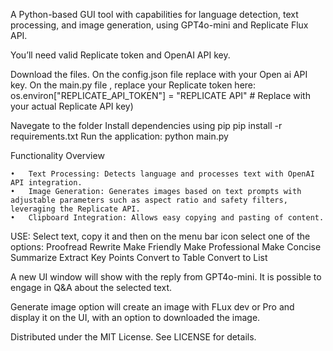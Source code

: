 A Python-based GUI tool with capabilities for language detection, text processing, and image generation, using GPT4o-mini and Replicate Flux API.

You’ll need valid Replicate token and OpenAI API key.

Download the files. 
On the config.json file replace with your Open ai API key.
On the main.py file , replace your Replicate token here: 
os.environ["REPLICATE_API_TOKEN"] = "REPLICATE API"  # Replace with your actual Replicate API key)

Navegate to the folder
Install dependencies using pip
pip install -r requirements.txt
Run the application: python main.py

Functionality Overview

	•	Text Processing: Detects language and processes text with OpenAI API integration.
	•	Image Generation: Generates images based on text prompts with adjustable parameters such as aspect ratio and safety filters, leveraging the Replicate API.
	•	Clipboard Integration: Allows easy copying and pasting of content.

USE:
Select text, copy it and then on the menu bar icon select one of the options: 
Proofread
Rewrite
Make Friendly
Make Professional
Make Concise
Summarize
Extract Key Points
Convert to Table
Convert to List

A new UI window will show with the reply from GPT4o-mini. 
It is possible to engage in Q&A about the selected text.

Generate image option will create an image with FLux dev or Pro and display it on the UI, with an option to downloaded the image. 



Distributed under the MIT License. See LICENSE for details.

